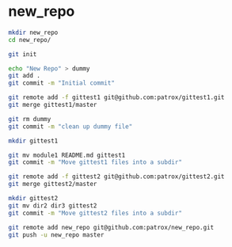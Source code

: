 new_repo
========

```bash
mkdir new_repo
cd new_repo/
```

```bash
git init
```

```bash
echo "New Repo" > dummy
git add .
git commit -m "Initial commit"
```

```bash
git remote add -f gittest1 git@github.com:patrox/gittest1.git
git merge gittest1/master
```

```bash
git rm dummy
git commit -m "clean up dummy file"
```

```bash
mkdir gittest1
```

```bash
git mv module1 README.md gittest1
git commit -m "Move gittest1 files into a subdir"
```

```bash
git remote add -f gittest2 git@github.com:patrox/gittest2.git
git merge gittest2/master
```

```bash
mkdir gittest2
git mv dir2 dir3 gittest2
git commit -m "Move gittest2 files into a subdir"
```

```bash
git remote add new_repo git@github.com:patrox/new_repo.git
git push -u new_repo master
```
